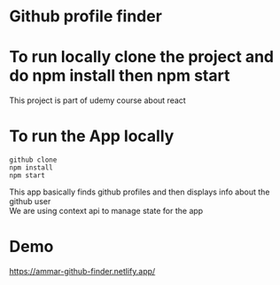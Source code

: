 # Github profile finder

# To run locally clone the project and do npm install then npm start

This project is part of udemy course about react

# To run the App locally

`github clone`  
`npm install`  
`npm start`

This app basically finds github profiles and then displays info about the github user  
We are using context api to manage state for the app

# Demo

https://ammar-github-finder.netlify.app/
